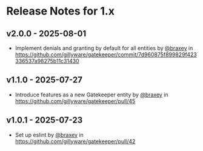 # Release Notes for 1.x

## v2.0.0 - 2025-08-01

* Implement denials and granting by default for all entities by [@braxey](https://github.com/braxey) in https://github.com/gillyware/gatekeeper/commit/7d960875f899829f423336537a98275b11c31430

## v1.1.0 - 2025-07-27

* Introduce features as a new Gatekeeper entity by [@braxey](https://github.com/braxey) in https://github.com/gillyware/gatekeeper/pull/45

## v1.0.1 - 2025-07-23

* Set up eslint by [@braxey](https://github.com/braxey) in https://github.com/gillyware/gatekeeper/pull/42
